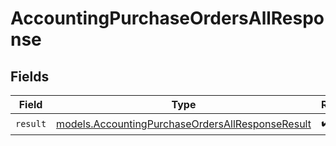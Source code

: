 # AccountingPurchaseOrdersAllResponse


## Fields

| Field                                                                                                      | Type                                                                                                       | Required                                                                                                   | Description                                                                                                |
| ---------------------------------------------------------------------------------------------------------- | ---------------------------------------------------------------------------------------------------------- | ---------------------------------------------------------------------------------------------------------- | ---------------------------------------------------------------------------------------------------------- |
| `result`                                                                                                   | [models.AccountingPurchaseOrdersAllResponseResult](../models/accountingpurchaseordersallresponseresult.md) | :heavy_check_mark:                                                                                         | N/A                                                                                                        |